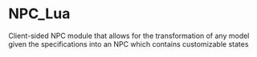 # NPC_Lua
Client-sided NPC module that allows for the transformation of any model given the specifications into an NPC which contains customizable states
